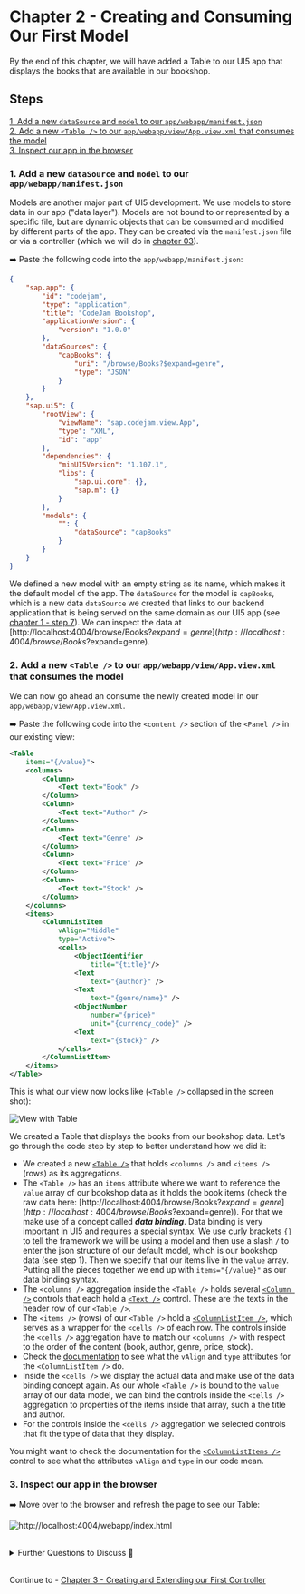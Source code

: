 # Chapter 2 - Creating and Consuming Our First Model

By the end of this chapter, we will have added a Table to our UI5 app that displays the books that are available in our bookshop.

## Steps

[1. Add a new `dataSource` and `model` to our `app/webapp/manifest.json`](#1-add-a-new-datasource-and-model-to-our-appwebappmanifestjson)<br>
[2. Add a new `<Table />` to our `app/webapp/view/App.view.xml` that consumes the model](#2-add-a-new-table--to-our-appwebappviewappviewxml-that-consumes-the-model)<br>
[3. Inspect our app in the browser](#3-inspect-our-app-in-the-browser)<br>

### 1. Add a new `dataSource` and `model` to our `app/webapp/manifest.json`

Models are another major part of UI5 development. We use models to store data in our app ("data layer"). Models are not bound to or represented by a specific file, but are dynamic objects that can be consumed and modified by different parts of the app. They can be created via the `manifest.json` file or via a controller (which we will do in [chapter 03](/chapters/chapter03#3-add-a-new-userselection-model-and-an-onselect-method-to-our-controller)).

➡️ Paste the following code into the `app/webapp/manifest.json`:

```json
{
    "sap.app": {
        "id": "codejam",
        "type": "application",
        "title": "CodeJam Bookshop",
        "applicationVersion": {
            "version": "1.0.0"
        },
        "dataSources": {
            "capBooks": {
                "uri": "/browse/Books?$expand=genre",
                "type": "JSON"
            }  
        }
    },
    "sap.ui5": {
        "rootView": {
            "viewName": "sap.codejam.view.App",
            "type": "XML",
            "id": "app"
        },
        "dependencies": {
            "minUI5Version": "1.107.1",
            "libs": {
                "sap.ui.core": {},
                "sap.m": {}
            }
        },
        "models": {
            "": {
                "dataSource": "capBooks"
            }
        }
    }
}
```

We defined a new model with an empty string as its name, which makes it the default model of the app. The `dataSource` for the model is `capBooks`, which is a new data `dataSource` we created that links to our backend application that is being served on the same domain as our UI5 app (see [chapter 1 - step 7](/chapters/chapter01#7-run-our-app)). We can inspect the data at [http://localhost:4004/browse/Books?$expand=genre](http://localhost:4004/browse/Books?$expand=genre).

### 2. Add a new `<Table />` to our `app/webapp/view/App.view.xml` that consumes the model

We can now go ahead an consume the newly created model in our `app/webapp/view/App.view.xml`.

➡️ Paste the following code into the `<content />` section of the `<Panel />` in our existing view:

```xml
<Table 
    items="{/value}">
    <columns>
        <Column>
            <Text text="Book" />
        </Column>
        <Column>
            <Text text="Author" />
        </Column>
        <Column>
            <Text text="Genre" />
        </Column>
        <Column>
            <Text text="Price" />
        </Column>
        <Column>
            <Text text="Stock" />
        </Column>
    </columns>
    <items>
        <ColumnListItem 
            vAlign="Middle"
            type="Active">
            <cells>
                <ObjectIdentifier
                    title="{title}"/>
                <Text
                    text="{author}" />
                <Text
                    text="{genre/name}" />
                <ObjectNumber
                    number="{price}"
                    unit="{currency_code}" />
                <Text
                    text="{stock}" />
            </cells>
        </ColumnListItem>
    </items>
</Table>
```

This is what our view now looks like (`<Table />` collapsed in the screen shot):

![View with Table](/chapters/chapter02/chapter02-01.png)

We created a Table that displays the books from our bookshop data. Let's go through the code step by step to better understand how we did it:

- We created a new [`<Table />`](https://sapui5.hana.ondemand.com/#/api/sap.m.Table) that holds `<columns />` and `<items />` (rows) as its aggregations.
- The `<Table />` has an `items` attribute where we want to reference the `value` array of our bookshop data as it holds the book items (check the raw data here: [http://localhost:4004/browse/Books?$expand=genre](http://localhost:4004/browse/Books?$expand=genre)). For that we make use of a concept called ***data binding***. Data binding is very important in UI5 and requires a special syntax. We use curly brackets `{}` to tell the framework we will be using a model and then use a slash `/` to enter the json structure of our default model, which is our bookshop data (see step 1). Then we specify that our items live in the `value` array. Putting all the pieces together we end up with `items="{/value}"` as our data binding syntax.
- The `<columns />` aggregation inside the `<Table />` holds several [`<Column />`](https://sapui5.hana.ondemand.com/#/api/sap.m.Column) controls that each hold a [`<Text />`](https://sapui5.hana.ondemand.com/#/api/sap.m.Text) control. These are the texts in the header row of our `<Table />`.
- The `<items />` (rows) of our `<Table />` hold a [`<ColumnListItem />`](https://sapui5.hana.ondemand.com/#/api/sap.m.ColumnListItem), which serves as a wrapper for the `<cells />` of each row. The controls inside the `<cells />` aggregation have to match our `<columns />` with respect to the order of the content (book, author, genre, price, stock).
- Check the [documentation](https://sapui5.hana.ondemand.com/#/api/sap.m.ColumnListItem%23controlProperties) to see what the `vAlign` and `type` attributes for the `<ColumnListItem />` do.
- Inside the `<cells />` we display the actual data and make use of the data binding concept again. As our whole `<Table />` is bound to the `value` array of our data model, we can bind the controls inside the `<cells />` aggregation to properties of the items inside that array, such a the title and author.
- For the controls inside the `<cells />` aggregation we selected controls that fit the type of data that they display.

You might want to check the documentation for the [`<ColumnListItems />`](https://sapui5.hana.ondemand.com/#/api/sap.m.ColumnListItem%23controlProperties) control to see what the attributes `vAlign` and `type` in our code mean.

### 3. Inspect our app in the browser

➡️ Move over to the browser and refresh the page to see our Table:

![http://localhost:4004/webapp/index.html](/chapters/chapter02/chapter02-result.png)

<br>
<details><summary>Further Questions to Discuss 🤔</summary>

<br>

- We used a JSON model for our UI5 application? What other type of model could we have used?
- Besides storing local data, what else can you use UI5 models for?

</details>
<br>

Continue to - [Chapter 3 - Creating and Extending our First Controller](/chapters/chapter03)